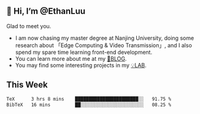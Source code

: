 ## 👋 Hi, I’m @EthanLuu

Glad to meet you.

- I am now chasing my master degree at Nanjing University, doing some research about 「Edge Computing & Video Transmission」, and I also spend my spare time learning front-end development.
- You can learn more about me at my [📝BLOG](https://blog.ethanloo.cn).
- You may find some interesting projects in my [💡LAB](https://lab.ethanloo.cn).

## This Week
<!--START_SECTION:waka-->

```txt
TeX      3 hrs 8 mins    ███████████████████████░░   91.75 %
BibTeX   16 mins         ██░░░░░░░░░░░░░░░░░░░░░░░   08.25 %
```

<!--END_SECTION:waka-->
